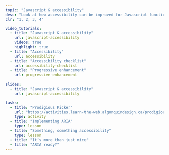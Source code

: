 ```yaml
---
topic: "Javascript & accessibility"
desc: "Look at how accessibility can be improved for Javascript functionality using ARIA."
clr: "1, 2, 3, 4"

video_tutorials:
  - title: "Javascript & accessibility"
    url: javascript-accessibility
    videos: true
    highlight: true
  - title: "Accessibility"
    url: accessibility
  - title: "Accessibility checklist"
    url: accessibility-checklist
  - title: "Progressive enhancement"
    url: progressive-enhancement

slides:
  - title: "Javascript & accessibility"
    url: javascript-accessibility

tasks:
  - title: "Prodigious Picker"
    url: "https://activities.learn-the-web.algonquindesign.ca/prodigious-picker/"
    type: activity
  - title: "Implementing ARIA"
    type: lesson
  - title: "Something, something accessibility"
    type: lesson
  - title: "It’s more than just mice"
  - title: "ARIA ready?"
---
```

